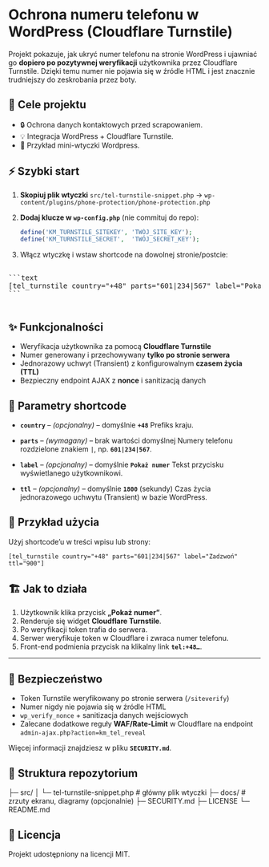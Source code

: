 # Ochrona numeru telefonu w WordPress (Cloudflare Turnstile)

Projekt pokazuje, jak ukryć numer telefonu na stronie WordPress i ujawniać go **dopiero po pozytywnej weryfikacji** użytkownika przez Cloudflare Turnstile.
Dzięki temu numer nie pojawia się w źródle HTML i jest znacznie trudniejszy do zeskrobania przez boty.

## 🎯 Cele projektu

- 🔒 Ochrona danych kontaktowych przed scrapowaniem.
- 💡 Integracja WordPress + Cloudflare Turnstile.
- 🧩 Przykład mini-wtyczki Wordpress.

## ⚡️ Szybki start

1. **Skopiuj plik wtyczki**
   `src/tel-turnstile-snippet.php` → `wp-content/plugins/phone-protection/phone-protection.php`
2. **Dodaj klucze w `wp-config.php`** (nie commituj do repo):

   ```php
   define('KM_TURNSTILE_SITEKEY', 'TWÓJ_SITE_KEY');
   define('KM_TURNSTILE_SECRET',  'TWÓJ_SECRET_KEY');
   ```

3. Włącz wtyczkę i wstaw shortcode na dowolnej stronie/postcie:
<pre>

```text
[tel_turnstile country="+48" parts="601|234|567" label="Pokaż numer" ttl="1800"]
```

</pre>
## ✨ Funkcjonalności

- Weryfikacja użytkownika za pomocą **Cloudflare Turnstile**
- Numer generowany i przechowywany **tylko po stronie serwera**
- Jednorazowy uchwyt (Transient) z konfigurowalnym **czasem życia (TTL)**
- Bezpieczny endpoint AJAX z **nonce** i sanitizacją danych

## 🔧 Parametry shortcode

- **`country`** – _(opcjonalny)_ – domyślnie **`+48`**
  Prefiks kraju.

- **`parts`** – _(wymagany)_ – brak wartości domyślnej
  Numery telefonu rozdzielone znakiem `|`, np. **`601|234|567`**.

- **`label`** – _(opcjonalny)_ – domyślnie **`Pokaż numer`**
  Tekst przycisku wyświetlanego użytkownikowi.

- **`ttl`** – _(opcjonalny)_ – domyślnie **`1800`** (sekundy)
  Czas życia jednorazowego uchwytu (Transient) w bazie WordPress.

## 📝 Przykład użycia

Użyj shortcode’u w treści wpisu lub strony:

```text
[tel_turnstile country="+48" parts="601|234|567" label="Zadzwoń" ttl="900"]
```

## 🏗 Jak to działa

1. Użytkownik klika przycisk **„Pokaż numer”**.
2. Renderuje się widget **Cloudflare Turnstile**.
3. Po weryfikacji token trafia do serwera.
4. Serwer weryfikuje token w Cloudflare i zwraca numer telefonu.
5. Front-end podmienia przycisk na klikalny link **`tel:+48…`**.

---

## 🔐 Bezpieczeństwo

- Token Turnstile weryfikowany po stronie serwera (`/siteverify`)
- Numer nigdy nie pojawia się w źródle HTML
- `wp_verify_nonce` + sanitizacja danych wejściowych
- Zalecane dodatkowe reguły **WAF/Rate-Limit** w Cloudflare
  na endpoint `admin-ajax.php?action=km_tel_reveal`

Więcej informacji znajdziesz w pliku **`SECURITY.md`**.

## 📂 Struktura repozytorium

├─ src/
│ └─ tel-turnstile-snippet.php # główny plik wtyczki
├─ docs/ # zrzuty ekranu, diagramy (opcjonalnie)
├─ SECURITY.md
├─ LICENSE
└─ README.md

## 📝 Licencja

Projekt udostępniony na licencji MIT.
